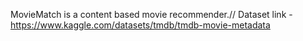 
MovieMatch is a content based movie recommender.//
Dataset link - https://www.kaggle.com/datasets/tmdb/tmdb-movie-metadata
